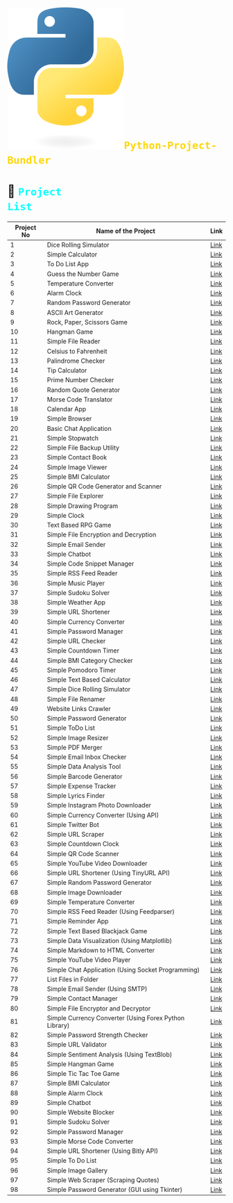 # <img src="/python-logo-only.png" ><code style="color : gold">Python-Project-Bundler</code>


# 📁 <code style="color : aqua">Project List</code>

| Project No | Name of the Project | Link |
|------------|---------------------|------|
| 1 | Dice Rolling Simulator | [Link](https://github.com/KuSantosh100/Python-Project-Bundler/blob/main/Projects/1.Dice-Rolling-Simulator.py) |
| 2 | Simple Calculator | [Link](https://github.com/KuSantosh100/Python-Project-Bundler/blob/main/Projects/2.Simple-Calculator.py) |
| 3 | To Do List App | [Link](https://github.com/KuSantosh100/Python-Project-Bundler/blob/main/Projects/3.To-Do-List-App.py) |
| 4 | Guess the Number Game | [Link](https://github.com/KuSantosh100/Python-Project-Bundler/blob/main/Projects/4.Guess-the-Number-Game.py) |
| 5 | Temperature Converter | [Link](https://github.com/KuSantosh100/Python-Project-Bundler/blob/main/Projects/5.Temperature-Converter.py) |
| 6 | Alarm Clock | [Link](https://github.com/KuSantosh100/Python-Project-Bundler/blob/main/Projects/6.Alarm-Clock.py) |
| 7 | Random Password Generator | [Link](https://github.com/KuSantosh100/Python-Project-Bundler/blob/main/Projects/7.Random-Password-Generator.py) |
| 8 | ASCII Art Generator | [Link](https://github.com/KuSantosh100/Python-Project-Bundler/blob/main/Projects/8.ASCII-Art-Generator.py) |
| 9 | Rock, Paper, Scissors Game | [Link](https://github.com/KuSantosh100/Python-Project-Bundler/blob/main/Projects/9.Rock,-Paper,-Scissors-Game.py) |
| 10 | Hangman Game | [Link](https://github.com/KuSantosh100/Python-Project-Bundler/blob/main/Projects/10.Hangman-Game.py) |
| 11 | Simple File Reader | [Link](https://github.com/KuSantosh100/Python-Project-Bundler/blob/main/Projects/11.Simple-File-Reader.py) |
| 12 | Celsius to Fahrenheit | [Link](https://github.com/KuSantosh100/Python-Project-Bundler/blob/main/Projects/12.Celsius-to-Fahrenheit.py) |
| 13 | Palindrome Checker | [Link](https://github.com/KuSantosh100/Python-Project-Bundler/blob/main/Projects/13.Palindrome-Checker.py) |
| 14 | Tip Calculator | [Link](https://github.com/KuSantosh100/Python-Project-Bundler/blob/main/Projects/14.Tip-Calculator.py) |
| 15 | Prime Number Checker | [Link](https://github.com/KuSantosh100/Python-Project-Bundler/blob/main/Projects/15.Prime-Number-Checker.py) |
| 16 | Random Quote Generator | [Link](https://github.com/KuSantosh100/Python-Project-Bundler/blob/main/Projects/16.Random-Quote-Generator.py) |
| 17 | Morse Code Translator | [Link](https://github.com/KuSantosh100/Python-Project-Bundler/blob/main/Projects/17.Morse-Code-Translator.py) |
| 18 | Calendar App | [Link](https://github.com/KuSantosh100/Python-Project-Bundler/blob/main/Projects/18.Calendar-App.py) |
| 19 | Simple Browser | [Link](https://github.com/KuSantosh100/Python-Project-Bundler/blob/main/Projects/19.Simple-Browser.py) |
| 20 | Basic Chat Application | [Link](https://github.com/KuSantosh100/Python-Project-Bundler/blob/main/Projects/20.Basic-Chat-Application.py) |
| 21 | Simple Stopwatch | [Link](https://github.com/KuSantosh100/Python-Project-Bundler/blob/main/Projects/21.Simple-Stopwatch.py) |
| 22 | Simple File Backup Utility | [Link](https://github.com/KuSantosh100/Python-Project-Bundler/blob/main/Projects/22.Simple-File-Backup-Utility.py) |
| 23 | Simple Contact Book | [Link](https://github.com/KuSantosh100/Python-Project-Bundler/blob/main/Projects/23.Simple-Contact-Book.py) |
| 24 | Simple Image Viewer | [Link](https://github.com/KuSantosh100/Python-Project-Bundler/blob/main/Projects/24.Simple-Image-Viewer.py) |
| 25 | Simple BMI Calculator | [Link](https://github.com/KuSantosh100/Python-Project-Bundler/blob/main/Projects/25.Simple-BMI-Calculator.py) |
| 26 | Simple QR Code Generator and Scanner | [Link](https://github.com/KuSantosh100/Python-Project-Bundler/blob/main/Projects/26.Simple-QR-Code-Generator-and-Scanner.py) |
| 27 | Simple File Explorer | [Link](https://github.com/KuSantosh100/Python-Project-Bundler/blob/main/Projects/27.Simple-File-Explorer.py) |
| 28 | Simple Drawing Program | [Link](https://github.com/KuSantosh100/Python-Project-Bundler/blob/main/Projects/28.Simple-Drawing-Program.py) |
| 29 | Simple Clock | [Link](https://github.com/KuSantosh100/Python-Project-Bundler/blob/main/Projects/29.Simple-Clock.py) |
| 30 | Text Based RPG Game | [Link](https://github.com/KuSantosh100/Python-Project-Bundler/blob/main/Projects/30.Text-Based-RPG-Game.py) |
| 31 | Simple File Encryption and Decryption | [Link](https://github.com/KuSantosh100/Python-Project-Bundler/blob/main/Projects/31.Simple-File-Encryption-and-Decryption.py) |
| 32 | Simple Email Sender | [Link](https://github.com/KuSantosh100/Python-Project-Bundler/blob/main/Projects/32.Simple-Email-Sender.py) |
| 33 | Simple Chatbot | [Link](https://github.com/KuSantosh100/Python-Project-Bundler/blob/main/Projects/33.Simple-Chatbot.py) |
| 34 | Simple Code Snippet Manager | [Link](https://github.com/KuSantosh100/Python-Project-Bundler/blob/main/Projects/34.Simple-Code-Snippet-Manager.py) |
| 35 | Simple RSS Feed Reader | [Link](https://github.com/KuSantosh100/Python-Project-Bundler/blob/main/Projects/35.Simple-RSS-Feed-Reader.py) |
| 36 | Simple Music Player | [Link](https://github.com/KuSantosh100/Python-Project-Bundler/blob/main/Projects/36.Simple-Music-Player.py) |
| 37 | Simple Sudoku Solver | [Link](https://github.com/KuSantosh100/Python-Project-Bundler/blob/main/Projects/37.Simple-Sudoku-Solver.py) |
| 38 | Simple Weather App | [Link](https://github.com/KuSantosh100/Python-Project-Bundler/blob/main/Projects/38.Simple-Weather-App.py) |
| 39 | Simple URL Shortener | [Link](https://github.com/KuSantosh100/Python-Project-Bundler/blob/main/Projects/39.Simple-URL-Shortener.py) |
| 40 | Simple Currency Converter | [Link](https://github.com/KuSantosh100/Python-Project-Bundler/blob/main/Projects/40.Simple-Currency-Converter.py) |
| 41 | Simple Password Manager | [Link](https://github.com/KuSantosh100/Python-Project-Bundler/blob/main/Projects/41.Simple-Password-Manager.py) |
| 42 | Simple URL Checker | [Link](https://github.com/KuSantosh100/Python-Project-Bundler/blob/main/Projects/42.Simple-URL-Checker.py) |
| 43 | Simple Countdown Timer | [Link](https://github.com/KuSantosh100/Python-Project-Bundler/blob/main/Projects/43.Simple-Countdown-Timer.py) |
| 44 | Simple BMI Category Checker | [Link](https://github.com/KuSantosh100/Python-Project-Bundler/blob/main/Projects/44.Simple-BMI-Category-Checker.py) |
| 45 | Simple Pomodoro Timer | [Link](https://github.com/KuSantosh100/Python-Project-Bundler/blob/main/Projects/45.Simple-Pomodoro-Timer.py) |
| 46 | Simple Text Based Calculator | [Link](https://github.com/KuSantosh100/Python-Project-Bundler/blob/main/Projects/46.Simple-Text-Based-Calculator.py) |
| 47 | Simple Dice Rolling Simulator | [Link](https://github.com/KuSantosh100/Python-Project-Bundler/blob/main/Projects/47.Simple-Dice-Rolling-Simulator.py) |
| 48 | Simple File Renamer | [Link](https://github.com/KuSantosh100/Python-Project-Bundler/blob/main/Projects/48.Simple-File-Renamer.py) |
| 49 | Website Links Crawler | [Link](https://github.com/KuSantosh100/Python-Project-Bundler/blob/main/Projects/49.Website-Links-Crawler.py) |
| 50 | Simple Password Generator | [Link](https://github.com/KuSantosh100/Python-Project-Bundler/blob/main/Projects/50.Simple-Password-Generator.py) |
| 51 | Simple ToDo List | [Link](https://github.com/KuSantosh100/Python-Project-Bundler/blob/main/Projects/51.Simple-ToDo-List.py) |
| 52 | Simple Image Resizer | [Link](https://github.com/KuSantosh100/Python-Project-Bundler/blob/main/Projects/52.Simple-Image-Resizer.py) |
| 53 | Simple PDF Merger | [Link](https://github.com/KuSantosh100/Python-Project-Bundler/blob/main/Projects/53.Simple-PDF-Merger.py) |
| 54 | Simple Email Inbox Checker | [Link](https://github.com/KuSantosh100/Python-Project-Bundler/blob/main/Projects/54.Simple-Email-Inbox-Checker.py) |
| 55 | Simple Data Analysis Tool | [Link](https://github.com/KuSantosh100/Python-Project-Bundler/blob/main/Projects/55.Simple-Data-Analysis-Tool.py) |
| 56 | Simple Barcode Generator | [Link](https://github.com/KuSantosh100/Python-Project-Bundler/blob/main/Projects/56.Simple-Barcode-Generator.py) |
| 57 | Simple Expense Tracker | [Link](https://github.com/KuSantosh100/Python-Project-Bundler/blob/main/Projects/57.Simple-Expense-Tracker.py) |
| 58 | Simple Lyrics Finder | [Link](https://github.com/KuSantosh100/Python-Project-Bundler/blob/main/Projects/58.Simple-Lyrics-Finder.py) |
| 59 | Simple Instagram Photo Downloader | [Link](https://github.com/KuSantosh100/Python-Project-Bundler/blob/main/Projects/59.Simple-Instagram-Photo-Downloader.py) |
| 60 | Simple Currency Converter (Using API) | [Link](https://github.com/KuSantosh100/Python-Project-Bundler/blob/main/Projects/60.Simple-Currency-Converter-(Using-API).py) |
| 61 | Simple Twitter Bot | [Link](https://github.com/KuSantosh100/Python-Project-Bundler/blob/main/Projects/61.Simple-Twitter-Bot.py) |
| 62 | Simple URL Scraper | [Link](https://github.com/KuSantosh100/Python-Project-Bundler/blob/main/Projects/62.Simple-URL-Scraper.py) |
| 63 | Simple Countdown Clock | [Link](https://github.com/KuSantosh100/Python-Project-Bundler/blob/main/Projects/63.Simple-Countdown-Clock.py) |
| 64 | Simple QR Code Scanner | [Link](https://github.com/KuSantosh100/Python-Project-Bundler/blob/main/Projects/64.Simple-QR-Code-Scanner.py) |
| 65 | Simple YouTube Video Downloader | [Link](https://github.com/KuSantosh100/Python-Project-Bundler/blob/main/Projects/65.Simple-YouTube-Video-Downloader.py) |
| 66 | Simple URL Shortener (Using TinyURL API) | [Link](https://github.com/KuSantosh100/Python-Project-Bundler/blob/main/Projects/66.Simple-URL-Shortener-(Using-TinyURL-API).py) |
| 67 | Simple Random Password Generator | [Link](https://github.com/KuSantosh100/Python-Project-Bundler/blob/main/Projects/67.Simple-Random-Password-Generator.py) |
| 68 | Simple Image Downloader | [Link](https://github.com/KuSantosh100/Python-Project-Bundler/blob/main/Projects/68.Simple-Image-Downloader.py) |
| 69 | Simple Temperature Converter | [Link](https://github.com/KuSantosh100/Python-Project-Bundler/blob/main/Projects/69.Simple-Temperature-Converter.py) |
| 70 | Simple RSS Feed Reader (Using Feedparser) | [Link](https://github.com/KuSantosh100/Python-Project-Bundler/blob/main/Projects/70.Simple-RSS-Feed-Reader-(Using-Feedparser).py) |
| 71 | Simple Reminder App | [Link](https://github.com/KuSantosh100/Python-Project-Bundler/blob/main/Projects/71.Simple-Reminder-App.py) |
| 72 | Simple Text Based Blackjack Game | [Link](https://github.com/KuSantosh100/Python-Project-Bundler/blob/main/Projects/72.Simple-Text-Based-Blackjack-Game.py) |
| 73 | Simple Data Visualization (Using Matplotlib) | [Link](https://github.com/KuSantosh100/Python-Project-Bundler/blob/main/Projects/73.Simple-Data-Visualization-(Using-Matplotlib).py) |
| 74 | Simple Markdown to HTML Converter | [Link](https://github.com/KuSantosh100/Python-Project-Bundler/blob/main/Projects/74.Simple-Markdown-to-HTML-Converter.py) |
| 75 | Simple YouTube Video Player | [Link](https://github.com/KuSantosh100/Python-Project-Bundler/blob/main/Projects/75.Simple-YouTube-Video-Player.py) |
| 76 | Simple Chat Application (Using Socket Programming) | [Link](https://github.com/KuSantosh100/Python-Project-Bundler/blob/main/Projects/76.Simple-Chat-Application-(Using-Socket-Programming).py) |
| 77 | List Files in Folder | [Link](https://github.com/KuSantosh100/Python-Project-Bundler/blob/main/Projects/77.List-Files-in-Folder.py) |
| 78 | Simple Email Sender (Using SMTP) | [Link](https://github.com/KuSantosh100/Python-Project-Bundler/blob/main/Projects/78.Simple-Email-Sender-(Using-SMTP).py) |
| 79 | Simple Contact Manager | [Link](https://github.com/KuSantosh100/Python-Project-Bundler/blob/main/Projects/79.Simple-Contact-Manager.py) |
| 80 | Simple File Encryptor and Decryptor | [Link](https://github.com/KuSantosh100/Python-Project-Bundler/blob/main/Projects/80.Simple-File-Encryptor-and-Decryptor.py) |
| 81 | Simple Currency Converter (Using Forex Python Library) | [Link](https://github.com/KuSantosh100/Python-Project-Bundler/blob/main/Projects/81.Simple-Currency-Converter-(Using-Forex-Python-Library).py) |
| 82 | Simple Password Strength Checker | [Link](https://github.com/KuSantosh100/Python-Project-Bundler/blob/main/Projects/82.Simple-Password-Strength-Checker.py) |
| 83 | Simple URL Validator | [Link](https://github.com/KuSantosh100/Python-Project-Bundler/blob/main/Projects/83.Simple-URL-Validator.py) |
| 84 | Simple Sentiment Analysis (Using TextBlob) | [Link](https://github.com/KuSantosh100/Python-Project-Bundler/blob/main/Projects/84.Simple-Sentiment-Analysis-(Using-TextBlob).py) |
| 85 | Simple Hangman Game | [Link](https://github.com/KuSantosh100/Python-Project-Bundler/blob/main/Projects/85.Simple-Hangman-Game.py) |
| 86 | Simple Tic Tac Toe Game | [Link](https://github.com/KuSantosh100/Python-Project-Bundler/blob/main/Projects/86.Simple-Tic-Tac-Toe-Game.py) |
| 87 | Simple BMI Calculator | [Link](https://github.com/KuSantosh100/Python-Project-Bundler/blob/main/Projects/87.Simple-BMI-Calculator.py) |
| 88 | Simple Alarm Clock | [Link](https://github.com/KuSantosh100/Python-Project-Bundler/blob/main/Projects/88.Simple-Alarm-Clock.py) |
| 89 | Simple Chatbot | [Link](https://github.com/KuSantosh100/Python-Project-Bundler/blob/main/Projects/89.Simple-Chatbot.py) |
| 90 | Simple Website Blocker | [Link](https://github.com/KuSantosh100/Python-Project-Bundler/blob/main/Projects/90.Simple-Website-Blocker.py) |
| 91 | Simple Sudoku Solver | [Link](https://github.com/KuSantosh100/Python-Project-Bundler/blob/main/Projects/91.Simple-Sudoku-Solver.py) |
| 92 | Simple Password Manager | [Link](https://github.com/KuSantosh100/Python-Project-Bundler/blob/main/Projects/92.Simple-Password-Manager.py) |
| 93 | Simple Morse Code Converter | [Link](https://github.com/KuSantosh100/Python-Project-Bundler/blob/main/Projects/93.Simple-Morse-Code-Converter.py) |
| 94 | Simple URL Shortener (Using Bitly API) | [Link](https://github.com/KuSantosh100/Python-Project-Bundler/blob/main/Projects/94.Simple-URL-Shortener-(Using-Bitly-API).py) |
| 95 | Simple To Do List | [Link](https://github.com/KuSantosh100/Python-Project-Bundler/blob/main/Projects/95.Simple-To-Do-List.py) |
| 96 | Simple Image Gallery | [Link](https://github.com/KuSantosh100/Python-Project-Bundler/blob/main/Projects/96.Simple-Image-Gallery.py) |
| 97 | Simple Web Scraper (Scraping Quotes) | [Link](https://github.com/KuSantosh100/Python-Project-Bundler/blob/main/Projects/97.Simple-Web-Scraper-(Scraping-Quotes).py) |
| 98 | Simple Password Generator (GUI using Tkinter) | [Link](https://github.com/KuSantosh100/Python-Project-Bundler/blob/main/Projects/98.Simple-Password-Generator-(GUI-using-Tkinter).py) |